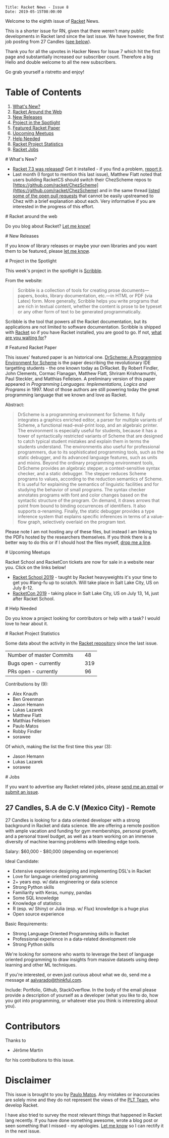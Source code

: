     Title: Racket News - Issue 8
    Date: 2019-05-15T08:00:00

Welcome to the eighth issue of [Racket](https://www.racket-lang.org) News. 

This is a shorter issue for RN, given that there weren't many public developments in Racket land since the last issue. 
We have however, the first job posting from 27 Candles ([see below](#jobs)). 

Thank you for all the upvotes in Hacker News for Issue 7 which hit the first page and substantially increased our subscriber count.
Therefore a big Hello and double welcome to all the new subscribers.

Go grab yourself a ristretto and enjoy! 

# Table of Contents

1. [What's New?](#whatsnew)
2. [Racket Around the Web](#aroundtheweb)
3. [New Releases](#newreleases)
4. [Project in the Spotlight](#spotlight)
5. [Featured Racket Paper](#featuredpaper)
6. [Upcoming Meetups](#meetups)
7. [Help Needed](#helpneeded)
8. [Racket Project Statistics](#stats)
9. [Racket Jobs](#jobs)

<div id='whatsnew'/>
# What's New?

* [Racket 7.3 was released](https://blog.racket-lang.org/2019/05/racket-v7-3.html)! Get it installed - if you find a problem, [report it](https://github.com/racket/racket/issues).
* Last month (I forgot to mention this last issue), Matthew Flatt noted that users building RacketCS should switch their ChezScheme repos to [https://github.com/racket/ChezScheme](https://github.com/racket/ChezScheme) and in the same thread [listed some of the open pull requests](https://groups.google.com/d/msg/racket-dev/1cgE5Y10xvc/TkWDeXvSCgAJ) that cannot be easily upstreamed to Chez with a brief explanation about each. Very informative if you are interested in the progress of this effort.

<div id='aroundtheweb'/>
# Racket around the web

Do you blog about Racket? [Let me know!](mailto:pmatos@linki.tools)

<div id='newreleases'/>
# New Releases

If you know of library releases or maybe your own libraries and you want them to be featured, please [let me know](mailto:pmatos@linki.tools).

<div id='spotlight'/>
# Project in the Spotlight

This week's project in the spotlight is [Scribble](https://docs.racket-lang.org/scribble/index.html).

From the website:

> Scribble is a collection of tools for creating prose documents—papers, books, library documentation, etc.—in HTML or PDF (via Latex) form. More generally, Scribble helps you write programs that are rich in textual content, whether the content is prose to be typeset or any other form of text to be generated programmatically.

Scribble is the tool that powers all the Racket documentation, but its applications are not limited to software documentation. Scribble is shipped with [Racket](https://racket-lang.org) so if you have Racket installed, you are good to go. If not, [what are you waiting for](https://racket-lang.org/download/)? 

<div id='featuredpaper'/>
# Featured Racket Paper

This issues' featured paper is an historical one. [DrScheme: A Programming Environment for Scheme](https://users.soe.ucsc.edu/~cormac/papers/jfp01.pdf) is the paper describing the revolutionary IDE targetting students - the one known today as DrRacket. By Robert Findler, John Clements, Cormac Flanagan, Matthew Flatt, Shriram Krishnamurthi, Paul Steckler, and Matthias Felleisen. A preliminary version of this paper appeared in _Programming Languages: Implementations, Logics and Programs_ in 1997. Most of those authors are still powering today the great programming language that we known and love as Racket.

Abstract:

> DrScheme is a programming environment for Scheme. It fully integrates a graphics enriched editor, a parser for multiple variants of Scheme, a functional read-eval-print loop, and an algebraic printer. The environment is especially useful for students, because it has a tower of syntactically restricted variants of Scheme that are designed to catch typical student mistakes and explain them in terms the students understand. The environmentis also useful for professional programmers, due to its sophisticated programming tools, such as the static debugger, and its advanced language features, such as units and mixins. Beyond the ordinary programming environment tools, DrScheme provides an algebraic stepper, a context-sensitive syntax checker, and a static debugger. The stepper reduces Scheme programs to values, according to the reduction semantics of Scheme. It is useful for explaining the semantics of linguistic facilities and for studying the behavior of small programs. The syntax checker annotates programs with font and color changes based on the syntactic structure of the program. On demand, it draws arrows that point from bound to binding occurrences of identifiers. It also supports α-renaming. Finally, the static debugger provides a type inference system that explains specific inferences in terms of a value-flow graph, selectively overlaid on the program text.

Please note I am not hosting any of these files, but instead I am linking to the PDFs hosted by the researchers themselves. If you think there is a better way to do this or if I should host the files myself, [drop me a line](mailto:pmatos@linki.tools).

<div id='meetups'/>
# Upcoming Meetups

Racket School and RacketCon tickets are now for sale in a website near you. Click on the links below!

* [Racket School 2019](https://school.racket-lang.org/) - taught by Racket heavyweights it's your time to get you #lang-fu up to scratch. Will take place in Salt Lake City, US on July 8-12.
* [RacketCon 2019](https://con.racket-lang.org/) - taking place in Salt Lake City, US on July 13, 14, just after Racket School.

<div id='helpneeded'/>
# Help Needed

Do you know a project looking for contributors or help with a task? I would love to hear about it.

<div id='stats'/>
# Racket Project Statistics

Some data about the activity in the [Racket repository](https://github.com/racket/racket) since the last issue.

<table>
<tr><td>Number of master Commits</td><td>&nbsp;</td>   <td>48</td></tr>
<tr><td>Bugs open - currently</td><td>&nbsp;</td>      <td>319</td></tr>
<tr><td>PRs open - currently</td><td>&nbsp;</td>       <td>96</td></tr>
</table>

Contributions by (9):

* Alex Knauth
* Ben Greenman
* Jason Hemann
* Lukas Lazarek
* Matthew Flatt
* Matthias Felleisen
* Paulo Matos
* Robby Findler
* sorawee

Of which, making the list the first time this year (3):

* Jason Hemann
* Lukas Lazarek
* sorawee

<div id='jobs'/>
# Jobs

If you want to advertise any Racket related jobs, please [send me an email](mailto:pmatos@linki.tools) or [submit an issue](https://github.com/racket-news/racket-news.github.io-src/issues).

## 27 Candles, S.A de C.V (Mexico City) - Remote

27 Candles is looking for a data oriented developer with a strong background in Racket and data science. We are offering a remote position with ample vacation and funding for gym memberships, personal growth, and a personal travel budget, as well as a team working on an immense diversity of machine learning problems with bleeding edge tools.

Salary: $60,000 - $80,000 (depending on experience)

Ideal Candidate:

* Extensive experience designing and implementing DSL's in Racket
* Love for language oriented programming
* 2+ years exp. w/ data engineering or data science
* Strong Python skills
* Familiarity with Keras, numpy, pandas
* Some SQL knowledge
* Knowledge of statistics
* R (esp. w/ Shiny) or Julia (esp. w/ Flux) knowledge is a huge plus
* Open source experience

Basic Requirements:

* Strong Language Oriented Programming skills in Racket
* Professional experience in a data-related development role
* Strong Python skills

We're looking for someone who wants to leverage the best of language oriented programming to draw insights from massive datasets using deep learning and other ML techniques.

If you're interested, or even just curious about what we do, send me a message at [aalvarado@thinkful.com](mailto:aalvarado@thinkful.com). 

Include: Portfolio, Github, StackOverflow. In the body of the email please provide a description of yourself as a developer (what you like to do, how you got into programming, or whatever else you think is interesting about you).

# Contributors

Thanks to 

* Jérôme Martin

for his contributions to this issue.

# Disclaimer

This issue is brought to you by [Paulo Matos](mailto:pmatos@linki.tools). Any mistakes or inaccuracies are solely mine and
they do not represent the views of the [PLT Team](http://www.racket-lang.org/team.html), who develop Racket.

I have also tried to survey the most relevant things that happened in Racket lang recently. If you have done something awesome, wrote a blog post or seen something that I missed - my apologies. [Let me know](mailto:pmatos@linki.tools) so I can rectify it in the next issue.
